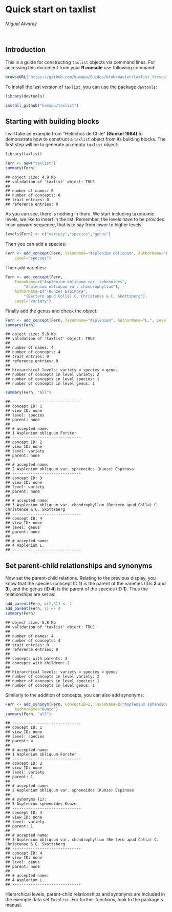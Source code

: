 # Quick start on taxlist
*Miguel Alvarez*

<br>

## Introduction
This is a guide for constructing `taxlist` objects via command lines.
For accessing this document from your **R console** use following command:


```r
browseURL("https://github.com/kamapu/Guides/blob/master/taxlist_firststeps.md")
```

To install the last version of `taxlist`, you can use the package `devtools`:


```r
library(devtools)

install_github("kamapu/taxlist")
```

## Starting with building blocks

I will take an example from "Helechos de Chile" **(Gunkel 1984)** to demonstrate
how to construct a `taxlist` object from its building blocks.
The first step will be to generate an empty `taxlist` object:


```r
library(taxlist)

Fern <- new("taxlist")
summary(Fern)
```

```
## object size: 4.9 Kb 
## validation of 'taxlist' object: TRUE 
## 
## number of names: 0 
## number of concepts: 0 
## trait entries: 0 
## reference entries: 0
```

As you can see, there is nothing in there.
We start including taxonomic levels, we like to insert in the list.
Remember, the levels have to be provided in an upward sequence, that is to say
from lower to higher levels:


```r
levels(Fern) <- c("variety","species","genus")
```
Then you can add a species:


```r
Fern <- add_concept(Fern, TaxonName="Asplenium obliquum", AuthorName="Forster",
	Level="species")
```

Then add varieties:


```r
Fern <- add_concept(Fern,
	TaxonName=c("Asplenium obliquum var. sphenoides",
		"Asplenium obliquum var. chondrophyllum"),
	AuthorName=c("(Kunze) Espinosa",
		"(Bertero apud Colla) C. Christense & C. Skottsberg"),
	Level="variety")
```

Finally add the genus and check the object:


```r
Fern <- add_concept(Fern, TaxonName="Asplenium", AuthorName="L.", Level="genus")
summary(Fern)
```

```
## object size: 5.8 Kb 
## validation of 'taxlist' object: TRUE 
## 
## number of names: 4 
## number of concepts: 4 
## trait entries: 0 
## reference entries: 0 
## 
## hierarchical levels: variety < species < genus 
## number of concepts in level variety: 2
## number of concepts in level species: 1
## number of concepts in level genus: 1
```

```r
summary(Fern, "all")
```

```
## ------------------------------ 
## concept ID: 1 
## view ID: none 
## level: species 
## parent: none 
## 
## # accepted name: 
## 1 Asplenium obliquum Forster 
## ------------------------------ 
## concept ID: 2 
## view ID: none 
## level: variety 
## parent: none 
## 
## # accepted name: 
## 2 Asplenium obliquum var. sphenoides (Kunze) Espinosa 
## ------------------------------ 
## concept ID: 3 
## view ID: none 
## level: variety 
## parent: none 
## 
## # accepted name: 
## 3 Asplenium obliquum var. chondrophyllum (Bertero apud Colla) C. Christense & C. Skottsberg 
## ------------------------------ 
## concept ID: 4 
## view ID: none 
## level: genus 
## parent: none 
## 
## # accepted name: 
## 4 Asplenium L. 
## ------------------------------
```

## Set parent-child relationships and synonyms

Now set the parent-child relations.
Relating to the previous display, you know that the species (concept ID **1**)
is the parent of the varieties (IDs **2** and **3**), and the genus (ID **4**)
is the parent of the species (ID **1**).
Thus the relationships are set as:


```r
add_parent(Fern, c(2,3)) <- 1
add_parent(Fern, 1) <- 4
summary(Fern)
```

```
## object size: 5.8 Kb 
## validation of 'taxlist' object: TRUE 
## 
## number of names: 4 
## number of concepts: 4 
## trait entries: 0 
## reference entries: 0 
## 
## concepts with parents: 3 
## concepts with children: 2 
## 
## hierarchical levels: variety < species < genus 
## number of concepts in level variety: 2
## number of concepts in level species: 1
## number of concepts in level genus: 1
```

Similarly to the addition of concepts, you can also add synonyms:


```r
Fern <- add_synonym(Fern, ConceptID=2, TaxonName=c("Asplenium sphenoides"),
	AuthorName="Kunze")
summary(Fern, "all")
```

```
## ------------------------------ 
## concept ID: 1 
## view ID: none 
## level: species 
## parent: 4 
## 
## # accepted name: 
## 1 Asplenium obliquum Forster 
## ------------------------------ 
## concept ID: 2 
## view ID: none 
## level: variety 
## parent: 1 
## 
## # accepted name: 
## 2 Asplenium obliquum var. sphenoides (Kunze) Espinosa 
## 
## # synonyms (1): 
## 5 Asplenium sphenoides Kunze 
## ------------------------------ 
## concept ID: 3 
## view ID: none 
## level: variety 
## parent: 1 
## 
## # accepted name: 
## 3 Asplenium obliquum var. chondrophyllum (Bertero apud Colla) C. Christense & C. Skottsberg 
## ------------------------------ 
## concept ID: 4 
## view ID: none 
## level: genus 
## parent: none 
## 
## # accepted name: 
## 4 Asplenium L. 
## ------------------------------
```

Hierarchical levels, parent-child relationships and synonyms are included in the
exemple data set `Easplist`.
For further functions, look to the package's manual.
